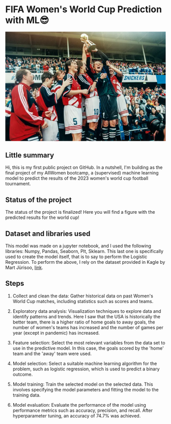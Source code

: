 # FIFA Women's World Cup Prediction with ML😎
![alt text](https://github.com/begolazoeg/FIFA-Women-s-World-Cup-ML/blob/main/4454.jpg?raw=true)
 
## Little summary
Hi, this is my first public project on GitHub.  In a nutshell, I'm building as the final project of my AllWomen bootcamp, a (supervised) machine learning model to predict the results of the 2023 women's world cup football tournament. 

## Status of the project
The status of the project is finalized! Here you will find a figure with the predicted results for the world cup! 
 
## Dataset and libraries used
This model was made on a jupyter notebook, and I used the following libraries: Numpy, Pandas, Seaborn, Plt, Sklearn. This last one is specifically used to create the model itself, that is to say to perform the Logistic Regression. 
To perform the above, I rely on the dataset provided in Kagle by Mart Jürisoo, [link](https://www.kaggle.com/datasets/martj42/womens-international-football-results).

## Steps
1. Collect and clean the data: Gather historical data on past Women's World Cup matches, including statistics such as scores and teams.

2. Exploratory data analysis: Visualization techniques to explore data and identify patterns and trends. Here I saw that the USA is historically the better team, there is a higher ratio of home goals to away goals, the number of women's teams has increased and the number of games per year (except in pandemic) has increased.

3. Feature selection: Select the most relevant variables from the data set to use in the predictive model. In this case, the goals scored by the 'home' team and the 'away' team were used. 

4. Model selection: Select a suitable machine learning algorithm for the problem, such as logistic regression, which is used to predict a binary outcome.

5. Model training: Train the selected model on the selected data. This involves specifying the model parameters and fitting the model to the training data.

6. Model evaluation: Evaluate the performance of the model using performance metrics such as accuracy, precision, and recall. After hyperparameter tuning, an accuracy of 74.7% was achieved.
